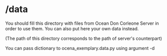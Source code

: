 /data
=============

You should fill this directory with files from Ocean Don Corleone Server in
order to use them. You can also put here your own data instead.

(The path of this directory corresponds to the path of server's counterpart)

You can pass dictionary to ocena_exemplary.data.py using argument -d
